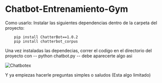 ﻿# Chatbot-Entrenamiento-Gym

Como usarlo: 
    Instalar las siguientes dependencias dentro de la carpeta del proyecto:
		
		pip install ChatterBot==1.0.2
		pip install chatterbot_corpus
		
Una vez instaladas las dependecias, correr el codigo en el directorio del proyecto con -- python chatbot.py -- debe aparecerte algo asi
		

![Chatbotex](https://user-images.githubusercontent.com/33427327/206364600-f754a5a4-c3c5-409f-9a63-ffb7266dc5e4.png)

Y ya empiezas hacerle preguntas simples o saludos (Esta algo limitado)
